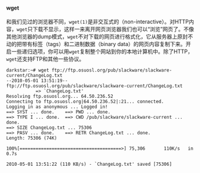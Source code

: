 #### wget

和我们见过的浏览器不同，`wget(1)`是非交互式的（non-interactive）。对HTTP内容，`wget`只下载不显示，这样一来离开网页浏览器我们也可以“浏览”网页了。不像其他浏览器的dump模式，`wget`不对下载的网页进行格式化，它从服务器上原封不动的把带有标签（tags）和二进制数据（binary data）的网页内容复制下来。开启一些递归选项，你可以用`wget`复制整个网站到你的本地计算机中。除了HTTP，`wget`还支持FTP和其他一些协议。

```
darkstar:~# wget ftp://ftp.osuosl.org/pub/slackware/slackware-current/ChangeLog.txt
--2010-05-01 13:51:19--
ftp://ftp.osuosl.org/pub/slackware/slackware-current/ChangeLog.txt
           => `ChangeLog.txt'
Resolving ftp.osuosl.org... 64.50.236.52
Connecting to ftp.osuosl.org|64.50.236.52|:21... connected.
Logging in as anonymous ... Logged in!
==> SYST ... done.    ==> PWD ... done.
==> TYPE I ... done.  ==> CWD /pub/slackware/slackware-current ...  done.
==> SIZE ChangeLog.txt ... 75306
==> PASV ... done.    ==> RETR ChangeLog.txt ... done.
Length: 75306 (74K)

100%[======================================>] 75,306       110K/s   in 0.7s    

2010-05-01 13:51:22 (110 KB/s) - `ChangeLog.txt' saved [75306]
```

